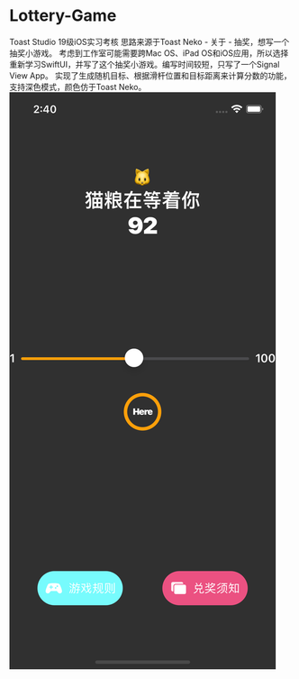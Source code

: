 # Lottery-Game
Toast Studio 19级iOS实习考核
思路来源于Toast Neko - 关于 - 抽奖，想写一个抽奖小游戏。
考虑到工作室可能需要跨Mac OS、iPad OS和iOS应用，所以选择重新学习SwiftUI，并写了这个抽奖小游戏。编写时间较短，只写了一个Signal View App。
实现了生成随机目标、根据滑杆位置和目标距离来计算分数的功能，支持深色模式，颜色仿于Toast Neko。
![image](https://github.com/ZYunYu/Lottery-Game/blob/main/测试截图/Simulator%20Screen%20Shot%20-%20iPhone%2012%20-%202021-01-15%20at%2002.40.45.png)
